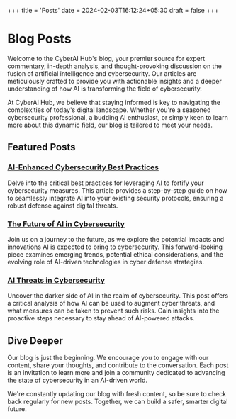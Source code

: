 +++
title = 'Posts'
date = 2024-02-03T16:12:24+05:30
draft = false
+++

# Blog Posts

Welcome to the CyberAI Hub's blog, your premier source for expert commentary, in-depth analysis, and thought-provoking discussion on the fusion of artificial intelligence and cybersecurity. Our articles are meticulously crafted to provide you with actionable insights and a deeper understanding of how AI is transforming the field of cybersecurity.

At CyberAI Hub, we believe that staying informed is key to navigating the complexities of today's digital landscape. Whether you're a seasoned cybersecurity professional, a budding AI enthusiast, or simply keen to learn more about this dynamic field, our blog is tailored to meet your needs.

## Featured Posts

### [AI-Enhanced Cybersecurity Best Practices](/posts/one/)

Delve into the critical best practices for leveraging AI to fortify your cybersecurity measures. This article provides a step-by-step guide on how to seamlessly integrate AI into your existing security protocols, ensuring a robust defense against digital threats.

### [The Future of AI in Cybersecurity](/posts/two/)

Join us on a journey to the future, as we explore the potential impacts and innovations AI is expected to bring to cybersecurity. This forward-looking piece examines emerging trends, potential ethical considerations, and the evolving role of AI-driven technologies in cyber defense strategies.

### [AI Threats in Cybersecurity](/posts/three/)

Uncover the darker side of AI in the realm of cybersecurity. This post offers a critical analysis of how AI can be used to augment cyber threats, and what measures can be taken to prevent such risks. Gain insights into the proactive steps necessary to stay ahead of AI-powered attacks.

## Dive Deeper

Our blog is just the beginning. We encourage you to engage with our content, share your thoughts, and contribute to the conversation. Each post is an invitation to learn more and join a community dedicated to advancing the state of cybersecurity in an AI-driven world.

We're constantly updating our blog with fresh content, so be sure to check back regularly for new posts. Together, we can build a safer, smarter digital future.
